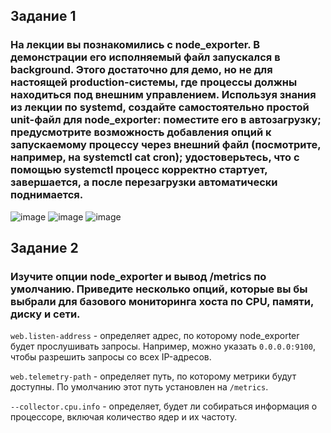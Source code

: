 ## Задание 1
### На лекции вы познакомились с node_exporter. В демонстрации его исполняемый файл запускался в background. Этого достаточно для демо, но не для настоящей production-системы, где процессы должны находиться под внешним управлением. Используя знания из лекции по systemd, создайте самостоятельно простой unit-файл для node_exporter: поместите его в автозагрузку; предусмотрите возможность добавления опций к запускаемому процессу через внешний файл (посмотрите, например, на systemctl cat cron); удостоверьтесь, что с помощью systemctl процесс корректно стартует, завершается, а после перезагрузки автоматически поднимается.
![image](https://user-images.githubusercontent.com/126553776/229877543-6432d8f1-69be-4579-b770-fcd96ea3de79.png)
![image](https://user-images.githubusercontent.com/126553776/229877775-61fd5f9e-a220-410f-9649-99aada26f165.png)
![image](https://user-images.githubusercontent.com/126553776/229879032-29ad0f9c-0998-4367-858a-fe06971ce106.png)
## Задание 2
### Изучите опции node_exporter и вывод /metrics по умолчанию. Приведите несколько опций, которые вы бы выбрали для базового мониторинга хоста по CPU, памяти, диску и сети.
`web.listen-address` - определяет адрес, по которому node_exporter будет прослушивать запросы. Например, можно указать `0.0.0.0:9100`, чтобы разрешить запросы со всех IP-адресов.

`web.telemetry-path` - определяет путь, по которому метрики будут доступны. По умолчанию этот путь установлен на `/metrics`.

`--collector.cpu.info` - определяет, будет ли собираться информация о процессоре, включая количество ядер и их частоту.
